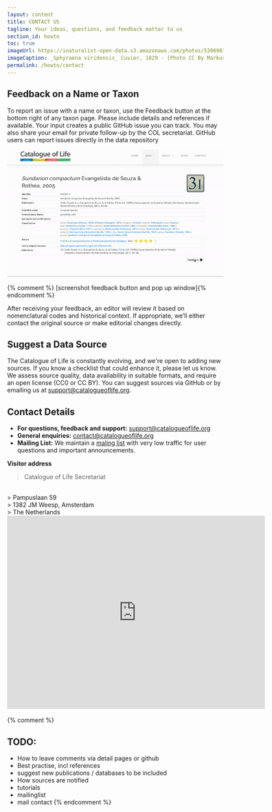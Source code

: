 ```yaml
---
layout: content
title: CONTACT US
tagline: Your ideas, questions, and feedback matter to us
section_id: howto
toc: true
imageUrl: https://inaturalist-open-data.s3.amazonaws.com/photos/530690185/large.jpg
imageCaption: _Sphyraena viridensis_ Cuvier, 1829 - [Photo CC By Markus Döring](https://www.inaturalist.org/observations/87857259)
permalink: /howto/contact
---
```


## Feedback on a Name or Taxon

To report an issue with a name or taxon, use the Feedback button at the bottom right of any taxon page. Please include details and references if available. Your input creates a public GitHub issue you can track. You may also share your email for private follow-up by the COL secretariat.
GitHub users can report issues directly in the data repository

<img src="/images/gif/Feedback.gif" alt="Feedback" loading="lazy">
 
{% comment %} [screenshot feedback button and pop up window]{% endcomment %}


After receiving your feedback, an editor will review it based on nomenclatural codes and historical context. If appropriate, we’ll either contact the original source or make editorial changes directly.


## Suggest a Data Source
The Catalogue of Life is constantly evolving, and we're open to adding new sources. If you know a checklist that could enhance it, please let us know. We assess source quality, data availability in suitable formats, and require an open license (CC0 or CC BY).
You can suggest sources via GitHub or by emailing us at [support@catalogueoflife.org](mailto:support@catalogueoflife.org).

## Contact Details

- **For questions, feedback and support:** [support@catalogueoflife.org](mailto:support@catalogueoflife.org)
- **General enquiries:** [contact@catalogueoflife.org](mailto:contact@catalogueoflife.org)
- **Mailing List:** We maintain a [maling list](https://lists.gbif.org/mailman/listinfo/col-users) with very low traffic for user questions and important announcements.

**Visitor address**

>  Catalogue of Life Secretariat
<br/>
>  Pampuslaan 59
<br/>
>  1382 JM Weesp, Amsterdam
<br/>
>  The Netherlands
<br/>



<div class="embed" id="contact-map">
  <iframe src="https://www.google.com/maps/embed?pb=!1m18!1m12!1m3!1d9756.936302881788!2d5.005945617773553!3d52.311754880888934!2m3!1f0!2f0!3f0!3m2!1i1024!2i768!4f13.1!3m3!1m2!1s0x47c60db161e340cd%3A0xd39abc567e687e8a!2sNoord%2C%20Pampuslaan%2059%2C%201382%20JM%20Weesp!5e0!3m2!1snl!2snl!4v1706105189105!5m2!1snl!2snl" width="600" height="450" style="border:0;" allowfullscreen="" loading="lazy" referrerpolicy="no-referrer-when-downgrade"></iframe>
</div>


{% comment %}
## TODO:
 - How to leave comments via detail pages or github
 - Best practise, incl references
 - suggest new publications / databases to be included
 - How sources are notified
 - tutorials
 - mailinglist
 - mail contact
{% endcomment %}


